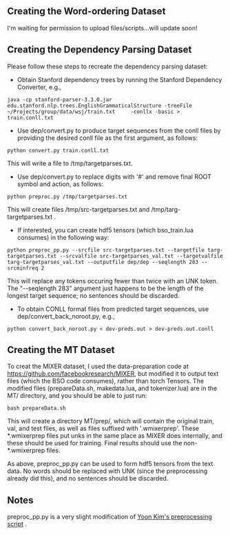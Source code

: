 ## Creating the Word-ordering Dataset
I'm waiting for permission to upload files/scripts...will update soon!

## Creating the Dependency Parsing Dataset
Please follow these steps to recreate the dependency parsing dataset:

- Obtain Stanford dependency trees by running the Stanford Dependency Converter, e.g.,

```java -cp stanford-parser-3.3.0.jar edu.stanford.nlp.trees.EnglishGrammaticalStructure -treeFile  ~/Projects/group/data/wsj/train.txt     -conllx -basic > train.conll.txt```

- Use dep/convert.py to produce target sequences from the conll files by providing the desired conll file as the first argument, as follows:

```python convert.py train.conll.txt```

This will write a file to /tmp/targetparses.txt.

- Use dep/convert.py to replace digits with '#' and remove final ROOT symbol and action, as follows:

```python preproc.py /tmp/targetparses.txt ```

This will create files /tmp/src-targetparses.txt and /tmp/targ-targetparses.txt .

- If interested, you can create hdf5 tensors (which bso_train.lua consumes) in the following way:

```python preproc_pp.py --srcfile src-targetparses.txt --targetfile targ-targetparses.txt --srcvalfile src-targetparses_val.txt --targetvalfile targ-targetparses_val.txt --outputfile dep/dep --seqlength 283 --srcminfreq 2 ```

This will replace any tokens occuring fewer than twice with an UNK token. The "--seqlength 283" argument just happens to be the length of the longest target sequence; no sentences should be discarded.

- To obtain CONLL format files from predicted target sequences, use dep/convert_back_noroot.py, e.g.,

```python convert_back_noroot.py < dev-preds.out > dev-preds.out.conll```

## Creating the MT Dataset
To creat the MIXER dataset, I used the data-preparation code at https://github.com/facebookresearch/MIXER, but modified it to output text files (which the BSO code consumes), rather than torch Tensors. The modified files (prepareData.sh, makedata.lua, and tokenizer.lua) are in the MT/ directory, and you should be able to just run:

```bash prepareData.sh```

This will create a directory MT/prep/, which will contain the original train, val, and test files, as well as files suffixed with '.wmixerprep'. These \*.wmixerprep files put unks in the same place as MIXER does internally, and these should be used for training. Final results should use the non-*.wmixerprep files.

As above, preproc_pp.py can be used to form hdf5 tensors from the text data. No words should be replaced with UNK (since the preprocessing already did this), and no sentences should be discarded.

## Notes
preproc_pp.py is a very slight modification of [Yoon Kim's preprocessing script](https://github.com/harvardnlp/seq2seq-attn/blob/master/preprocess.py) .
